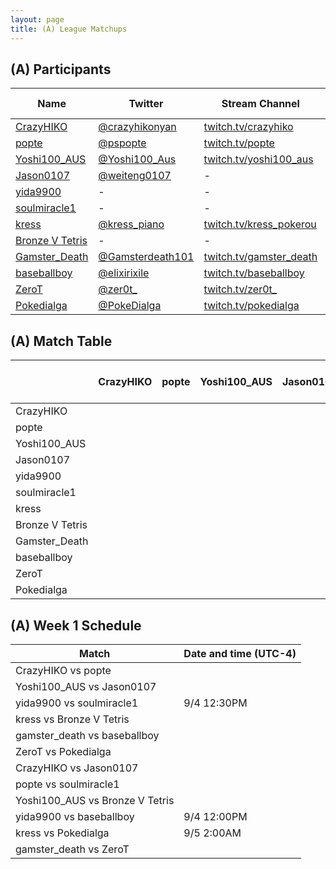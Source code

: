 ```yaml
---
layout: page
title: (A) League Matchups
---
```


## (A) Participants ##

<table>
  <thead>
    <tr>
      <th>Name</th>
      <th>Twitter</th>
      <th>Stream Channel</th>
	  <th>Sprint Time</th>
	  <th>Rating</th>
    </tr>
  </thead>
  <tbody>
    <tr>
      <td><a href="https://steamcommunity.com/id/CrazyHIKO/">CrazyHIKO</a></td>
      <td><a href="https://twitter.com/crazyhikonyan">@crazyhikonyan</a></td>
      <td><a href="https://www.twitch.tv/crazyhiko">twitch.tv/crazyhiko</a></td>
      <td>47.75</td>
      <td>17000</td>
    </tr>
    <tr>
      <td><a href="https://steamcommunity.com/profiles/76561198818744755/">popte</a></td>
      <td><a href="https://twitter.com/pspopte">@pspopte</a></td>
      <td><a href="https://www.twitch.tv/popte">twitch.tv/popte</a></td>
      <td>49.1</td>
      <td>18130</td>
    </tr>
    <tr>
      <td><a href="https://steamcommunity.com/profiles/76561198251580070">Yoshi100_AUS</a></td>
      <td><a href="https://twitter.com/Yoshi100_Aus">@Yoshi100_Aus</a></td>
      <td><a href="https://www.twitch.tv/yoshi100_aus">twitch.tv/yoshi100_aus</a></td>
      <td>43.50</td>
      <td>16263</td>
    </tr>
    <tr>
      <td><a href="https://steamcommunity.com/profiles/76561198365987531/">Jason0107</a></td>
      <td><a href="https://twitter.com/weiteng0107">@weiteng0107</a></td>
      <td>-</td>
      <td>-</td>
      <td>10830</td>
    </tr>
    <tr>
      <td><a href="http://steamcommunity.com/id/yida9900">yida9900</a></td>
      <td>-</td>
      <td>-</td>
      <td>-</td>
      <td>-</td>
    </tr>
    <tr>
      <td><a href="https://steamcommunity.com/profiles/76561198316470465/">soulmiracle1</a></td>
      <td>-</td>
      <td>-</td>
      <td>49</td>
      <td>19757</td>
    </tr>
    <tr>
      <td><a href="https://steamcommunity.com/profiles/76561198540231828/">kress</a></td>
      <td><a href="https://twitter.com/kress_piano">@kress_piano</a></td>
      <td><a href="https://www.twitch.tv/kress_pokerou">twitch.tv/kress_pokerou</a></td>
      <td>48.66</td>
      <td>11000</td>
    </tr>
    <tr>
      <td><a href="https://steamcommunity.com/profiles/76561198361068317/">Bronze V Tetris</a></td>
      <td>-</td>
      <td>-</td>
      <td>46</td>
      <td>-</td>
    </tr>
    <tr>
      <td><a href="https://steamcommunity.com/id/Im2Trashhhh11/">Gamster_Death</a></td>
      <td><a href="https://twitter.com/Gamsterdeath101">@Gamsterdeath101</a></td>
      <td><a href="https://www.twitch.tv/gamster_death">twitch.tv/gamster_death</a></td>
      <td>57.93</td>
      <td>3481</td>
    </tr>
    <tr>
      <td><a href="https://steamcommunity.com/id/elixirixile/">baseballboy</a></td>
      <td><a href="https://twitter.com/elixirixile">@elixirixile</a></td>
      <td><a href="https://www.twitch.tv/baseballboy">twitch.tv/baseballboy</a></td>
      <td>44.7</td>
      <td>17000</td>
    </tr>
    <tr>
      <td><a href="https://steamcommunity.com/id/ZeroT_/">ZeroT</a></td>
      <td><a href="https://twitter.com/zer0t_">@zer0t_</a></td>
      <td><a href="https://www.twitch.tv/zer0t_">twitch.tv/zer0t_</a></td>
      <td>44.33</td>
      <td>16000</td>
    </tr>
    <tr>
      <td><a href="https://steamcommunity.com/id/PokeDIalga/">Pokedialga</a></td>
      <td><a href="https://twitter.com/PokeDialga">@PokeDialga</a></td>
      <td><a href="https://www.twitch.tv/pokedialga">twitch.tv/pokedialga</a></td>
      <td>41.88</td>
      <td>27600</td>
    </tr>
  </tbody>
</table>

## (A) Match Table ##

<table>
  <thead>
    <tr>
      <th> </th>
      <th>CrazyHIKO</th>
      <th>popte</th>
      <th>Yoshi100_AUS</th>
      <th>Jason0107</th>
      <th>yida9900</th>
      <th>soulmiracle1</th>
      <th>kress</th>
      <th>Bronze V Tetris</th>
      <th>Gamster_Death</th>
      <th>baseballboy</th>
      <th>ZeroT</th>
      <th>Pokedialga</th>
      <th>W-L</th>
      <th>Pt. Diff</th>
    </tr>
  </thead>
  <tbody>
    <tr>
      <td>CrazyHIKO</td>
      <td> </td> <!--CrazyHIKO-->
      <td> </td> <!--popte-->
      <td> </td> <!--Yoshi100_AUS-->
      <td> </td> <!--Jason0107-->
      <td> </td> <!--yida9900-->
      <td> </td> <!--soulmiracle1-->
      <td> </td> <!--kress-->
      <td> </td> <!--Bronze V Tetris-->
      <td> </td> <!--Gamster_Death-->
      <td> </td> <!--baseballboy-->
      <td> </td> <!--ZeroT-->
      <td> </td> <!--Pokedialga-->
      <td> </td>
      <td> </td>
    </tr>
    <tr>
      <td>popte</td>
      <td> </td> <!--CrazyHIKO-->
      <td> </td> <!--popte-->
      <td> </td> <!--Yoshi100_AUS-->
      <td> </td> <!--Jason0107-->
      <td> </td> <!--yida9900-->
      <td> </td> <!--soulmiracle1-->
      <td> </td> <!--kress-->
      <td> </td> <!--Bronze V Tetris-->
      <td> </td> <!--Gamster_Death-->
      <td> </td> <!--baseballboy-->
      <td> </td> <!--ZeroT-->
      <td> </td> <!--Pokedialga-->
      <td> </td>
      <td> </td>
    </tr>
    <tr>
      <td>Yoshi100_AUS</td>
      <td> </td> <!--CrazyHIKO-->
      <td> </td> <!--popte-->
      <td> </td> <!--Yoshi100_AUS-->
      <td> </td> <!--Jason0107-->
      <td> </td> <!--yida9900-->
      <td> </td> <!--soulmiracle1-->
      <td> </td> <!--kress-->
      <td> </td> <!--Bronze V Tetris-->
      <td> </td> <!--Gamster_Death-->
      <td> </td> <!--baseballboy-->
      <td> </td> <!--ZeroT-->
      <td> </td> <!--Pokedialga-->
      <td> </td>
      <td> </td>
    </tr>
    <tr>
      <td>Jason0107</td>
      <td> </td> <!--CrazyHIKO-->
      <td> </td> <!--popte-->
      <td> </td> <!--Yoshi100_AUS-->
      <td> </td> <!--Jason0107-->
      <td> </td> <!--yida9900-->
      <td> </td> <!--soulmiracle1-->
      <td> </td> <!--kress-->
      <td> </td> <!--Bronze V Tetris-->
      <td> </td> <!--Gamster_Death-->
      <td> </td> <!--baseballboy-->
      <td> </td> <!--ZeroT-->
      <td> </td> <!--Pokedialga-->
      <td> </td>
      <td> </td>
    </tr>
    <tr>
      <td>yida9900</td>
      <td> </td> <!--CrazyHIKO-->
      <td> </td> <!--popte-->
      <td> </td> <!--Yoshi100_AUS-->
      <td> </td> <!--Jason0107-->
      <td> </td> <!--yida9900-->
      <td>15-5</td> <!--soulmiracle1-->
      <td> </td> <!--kress-->
      <td> </td> <!--Bronze V Tetris-->
      <td> </td> <!--Gamster_Death-->
      <td>14-15</td> <!--baseballboy-->
      <td> </td> <!--ZeroT-->
      <td> </td> <!--Pokedialga-->
      <td> </td>
      <td> </td>
    </tr>
    <tr>
      <td>soulmiracle1</td>
      <td> </td> <!--CrazyHIKO-->
      <td> </td> <!--popte-->
      <td> </td> <!--Yoshi100_AUS-->
      <td> </td> <!--Jason0107-->
      <td>5-15</td> <!--yida9900-->
      <td> </td> <!--soulmiracle1-->
      <td> </td> <!--kress-->
      <td> </td> <!--Bronze V Tetris-->
      <td> </td> <!--Gamster_Death-->
      <td> </td> <!--baseballboy-->
      <td> </td> <!--ZeroT-->
      <td> </td> <!--Pokedialga-->
      <td> </td>
      <td> </td>
    </tr>
    <tr>
      <td>kress</td>
      <td> </td> <!--CrazyHIKO-->
      <td> </td> <!--popte-->
      <td> </td> <!--Yoshi100_AUS-->
      <td> </td> <!--Jason0107-->
      <td> </td> <!--yida9900-->
      <td> </td> <!--soulmiracle1-->
      <td> </td> <!--kress-->
      <td> </td> <!--Bronze V Tetris-->
      <td> </td> <!--Gamster_Death-->
      <td> </td> <!--baseballboy-->
      <td> </td> <!--ZeroT-->
      <td> </td> <!--Pokedialga-->
      <td> </td>
      <td> </td>
    </tr>
    <tr>
      <td>Bronze V Tetris</td>
      <td> </td> <!--CrazyHIKO-->
      <td> </td> <!--popte-->
      <td> </td> <!--Yoshi100_AUS-->
      <td> </td> <!--Jason0107-->
      <td> </td> <!--yida9900-->
      <td> </td> <!--soulmiracle1-->
      <td> </td> <!--kress-->
      <td> </td> <!--Bronze V Tetris-->
      <td> </td> <!--Gamster_Death-->
      <td> </td> <!--baseballboy-->
      <td> </td> <!--ZeroT-->
      <td> </td> <!--Pokedialga-->
      <td> </td>
      <td> </td>
    </tr>
    <tr>
      <td>Gamster_Death</td>
      <td> </td> <!--CrazyHIKO-->
      <td> </td> <!--popte-->
      <td> </td> <!--Yoshi100_AUS-->
      <td> </td> <!--Jason0107-->
      <td> </td> <!--yida9900-->
      <td> </td> <!--soulmiracle1-->
      <td> </td> <!--kress-->
      <td> </td> <!--Bronze V Tetris-->
      <td> </td> <!--Gamster_Death-->
      <td> </td> <!--baseballboy-->
      <td> </td> <!--ZeroT-->
      <td> </td> <!--Pokedialga-->
      <td> </td>
      <td> </td>
    </tr>
    <tr>
      <td>baseballboy</td>
      <td> </td> <!--CrazyHIKO-->
      <td> </td> <!--popte-->
      <td> </td> <!--Yoshi100_AUS-->
      <td> </td> <!--Jason0107-->
      <td>15-14</td> <!--yida9900-->
      <td> </td> <!--soulmiracle1-->
      <td> </td> <!--kress-->
      <td> </td> <!--Bronze V Tetris-->
      <td> </td> <!--Gamster_Death-->
      <td> </td> <!--baseballboy-->
      <td> </td> <!--ZeroT-->
      <td> </td> <!--Pokedialga-->
      <td> </td>
      <td> </td>
    </tr>
    <tr>
      <td>ZeroT</td>
      <td> </td> <!--CrazyHIKO-->
      <td> </td> <!--popte-->
      <td> </td> <!--Yoshi100_AUS-->
      <td> </td> <!--Jason0107-->
      <td> </td> <!--yida9900-->
      <td> </td> <!--soulmiracle1-->
      <td> </td> <!--kress-->
      <td> </td> <!--Bronze V Tetris-->
      <td> </td> <!--Gamster_Death-->
      <td> </td> <!--baseballboy-->
      <td> </td> <!--ZeroT-->
      <td> </td> <!--Pokedialga-->
      <td> </td>
      <td> </td>
    </tr>
    <tr>
      <td>Pokedialga</td>
      <td> </td> <!--CrazyHIKO-->
      <td> </td> <!--popte-->
      <td> </td> <!--Yoshi100_AUS-->
      <td> </td> <!--Jason0107-->
      <td> </td> <!--yida9900-->
      <td> </td> <!--soulmiracle1-->
      <td> </td> <!--kress-->
      <td> </td> <!--Bronze V Tetris-->
      <td> </td> <!--Gamster_Death-->
      <td> </td> <!--baseballboy-->
      <td> </td> <!--ZeroT-->
      <td> </td> <!--Pokedialga-->
      <td> </td>
      <td> </td>
    </tr>
  </tbody>
</table>

## (A) Week 1 Schedule ##

<table>
  <thead>
    <tr>
      <th>Match</th>
      <th>Date and time (UTC-4)</th>
    </tr>
  </thead>
  <tbody>
    <tr>
      <td>CrazyHIKO vs popte</td>
      <td> </td>
    </tr>
    <tr>
      <td>Yoshi100_AUS vs Jason0107</td>
      <td> </td>
    </tr>
    <tr>
      <td>yida9900 vs soulmiracle1</td>
      <td>9/4 12:30PM</td>
    </tr>
    <tr>
      <td>kress vs Bronze V Tetris</td>
      <td> </td>
    </tr>
    <tr>
      <td>gamster_death vs baseballboy</td>
      <td> </td>
    </tr>
    <tr>
      <td>ZeroT vs Pokedialga</td>
      <td> </td>
    </tr>
    <tr>
      <td>CrazyHIKO vs Jason0107</td>
      <td> </td>
    </tr>
    <tr>
      <td>popte vs soulmiracle1</td>
      <td> </td>
    </tr>
    <tr>
      <td>Yoshi100_AUS vs Bronze V Tetris</td>
      <td> </td>
    </tr>
    <tr>
      <td>yida9900 vs baseballboy</td>
      <td>9/4 12:00PM</td>
    </tr>
    <tr>
      <td>kress vs Pokedialga</td>
      <td>9/5 2:00AM</td>
    </tr>
    <tr>
      <td>gamster_death vs ZeroT</td>
      <td> </td>
    </tr>
  </tbody>
</table>
